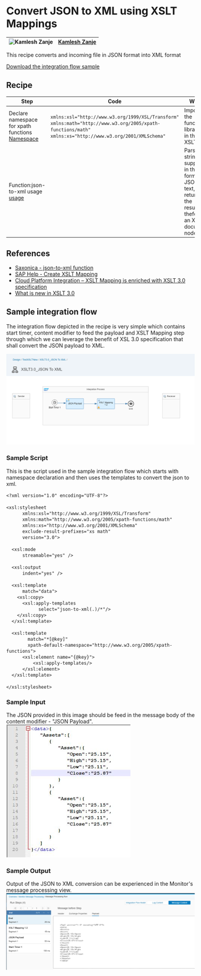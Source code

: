# Convert JSON to XML using XSLT Mappings

![Kamlesh Zanje](https://avatars0.githubusercontent.com/u/54795177?s=50 )|[Kamlesh Zanje](https://github.com/kamleshzanje)|
----|----|

This recipe converts and incoming file in JSON format into XML format

[Download the integration flow sample](XSLT_30__JSON_To_XML.zip)
## Recipe

Step|Code|Why?
----|----|----
Declare namespace for xpath functions [Namespace](http://www.w3.org/2005/xpath-functions)|```xmlns:xsl="http://www.w3.org/1999/XSL/Transform" xmlns:math="http://www.w3.org/2005/xpath-functions/math" xmlns:xs="http://www.w3.org/2001/XMLSchema" ```| Import of the function libraries in the XSLT
Function:json-to-xml usage [usage](https://www.saxonica.com/html/documentation/functions/fn/json-to-xml.html)||Parses a string supplied in the form of a JSON text, returning the results in theformof an XML document node


## References
* [Saxonica - json-to-xml function](https://www.saxonica.com/html/documentation/functions/fn/json-to-xml.html)
* [SAP Help - Create XSLT Mapping](https://help.sap.com/viewer/368c481cd6954bdfa5d0435479fd4eaf/Cloud/en-US/5ce1f15f54244d4aa557e9c79d93a684.html)
* [Cloud Platform Integration – XSLT Mapping is enriched with XSLT 3.0 specification](https://blogs.sap.com/2019/04/16/cloud-platform-integration-xslt-mapping-is-enriched-with-xslt-3.0-specification/)
* [What is new in XSLT 3.0](https://www.w3.org/TR/xslt-30/#whats-new-in-xslt3)


## Sample integration flow
The integration flow depicted in the recipe is very simple which contains start timer, content modifier to feed the payload and XSLT Mapping step through which we can leverage the benefit of XSL 3.0 specification that shall convert the JSON payload to XML.

![iflowimage](XSLT_30__JSON_To_XML.jpg)


### Sample Script
This is the script used in the sample integration flow which starts with namespace declaration and then uses the templates to convert the json to xml.
```
<?xml version="1.0" encoding="UTF-8"?>

<xsl:stylesheet
      xmlns:xsl="http://www.w3.org/1999/XSL/Transform"
      xmlns:math="http://www.w3.org/2005/xpath-functions/math"
      xmlns:xs="http://www.w3.org/2001/XMLSchema"
      exclude-result-prefixes="xs math"
      version="3.0">

  <xsl:mode
      streamable="yes" />

  <xsl:output
      indent="yes" />

  <xsl:template
      match="data">
    <xsl:copy>
      <xsl:apply-templates
            select="json-to-xml(.)/*"/>    
    </xsl:copy>
  </xsl:template>

  <xsl:template
        match="*[@key]"
        xpath-default-namespace="http://www.w3.org/2005/xpath-functions">
      <xsl:element name="{@key}">
          <xsl:apply-templates/>
      </xsl:element>
  </xsl:template>

</xsl:stylesheet>

```

### Sample Input
The JSON provided in this image should be feed in the message body of the content modifier - "JSON Payload".
![Input file](input_json_to_messagebody.JPG)

### Sample Output
Output of the JSON to XML conversion can be experienced in the Monitor's message processing view.
![Output Image](output_json_to_xml.jpg)
